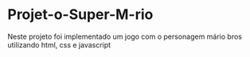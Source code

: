 # Projet-o-Super-M-rio
Neste projeto foi implementado um jogo com o personagem mário bros utilizando html, css e javascript
